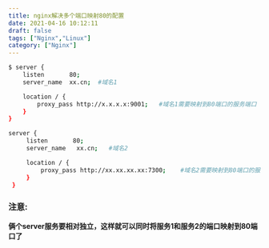 ```yaml
---
title: nginx解决多个端口映射80的配置
date: 2021-04-16 10:12:11
draft: false
tags: ["Nginx","Linux"]
category: ["Nginx"]
---
```



``` bash
$ server {
    listen       80;
    server_name  xx.cn;  #域名1

    location / {
        proxy_pass http://x.x.x.x:9001;   #域名1需要映射到80端口的服务端口
    }
}

server {
     listen       80;
     server_name   xx.cn;   #域名2

     location / {
         proxy_pass http://xx.xx.xx.xx:7300;    #域名2需要映射到80端口的服务端口
     }
 }
```


### 注意:

**俩个server服务要相对独立，这样就可以同时将服务1和服务2的端口映射到80端口了**


